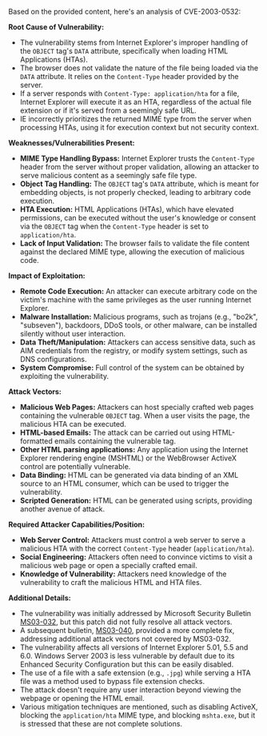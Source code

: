 Based on the provided content, here's an analysis of CVE-2003-0532:

**Root Cause of Vulnerability:**

*   The vulnerability stems from Internet Explorer's improper handling of the `OBJECT` tag's `DATA` attribute, specifically when loading HTML Applications (HTAs).
*   The browser does not validate the nature of the file being loaded via the `DATA` attribute. It relies on the `Content-Type` header provided by the server.
*   If a server responds with `Content-Type: application/hta` for a file, Internet Explorer will execute it as an HTA, regardless of the actual file extension or if it's served from a seemingly safe URL.
*   IE incorrectly prioritizes the returned MIME type from the server when processing HTAs, using it for execution context but not security context.

**Weaknesses/Vulnerabilities Present:**

*   **MIME Type Handling Bypass:** Internet Explorer trusts the `Content-Type` header from the server without proper validation, allowing an attacker to serve malicious content as a seemingly safe file type.
*   **Object Tag Handling:** The `OBJECT` tag's `DATA` attribute, which is meant for embedding objects, is not properly checked, leading to arbitrary code execution.
*   **HTA Execution:** HTML Applications (HTAs), which have elevated permissions, can be executed without the user's knowledge or consent via the `OBJECT` tag when the `Content-Type` header is set to `application/hta`.
*   **Lack of Input Validation:** The browser fails to validate the file content against the declared MIME type, allowing the execution of malicious code.

**Impact of Exploitation:**

*   **Remote Code Execution:** An attacker can execute arbitrary code on the victim's machine with the same privileges as the user running Internet Explorer.
*   **Malware Installation:** Malicious programs, such as trojans (e.g., "bo2k", "subseven"), backdoors, DDoS tools, or other malware, can be installed silently without user interaction.
*   **Data Theft/Manipulation:** Attackers can access sensitive data, such as AIM credentials from the registry, or modify system settings, such as DNS configurations.
*   **System Compromise:** Full control of the system can be obtained by exploiting the vulnerability.

**Attack Vectors:**

*   **Malicious Web Pages:** Attackers can host specially crafted web pages containing the vulnerable `OBJECT` tag. When a user visits the page, the malicious HTA can be executed.
*   **HTML-based Emails:** The attack can be carried out using HTML-formatted emails containing the vulnerable tag.
*   **Other HTML parsing applications:** Any application using the Internet Explorer rendering engine (MSHTML) or the WebBrowser ActiveX control are potentially vulnerable.
*   **Data Binding:** HTML can be generated via data binding of an XML source to an HTML consumer, which can be used to trigger the vulnerability.
*   **Scripted Generation:** HTML can be generated using scripts, providing another avenue of attack.

**Required Attacker Capabilities/Position:**

*   **Web Server Control:** Attackers must control a web server to serve a malicious HTA with the correct `Content-Type` header (`application/hta`).
*   **Social Engineering:** Attackers often need to convince victims to visit a malicious web page or open a specially crafted email.
*   **Knowledge of Vulnerability:** Attackers need knowledge of the vulnerability to craft the malicious HTML and HTA files.

**Additional Details:**

*   The vulnerability was initially addressed by Microsoft Security Bulletin [MS03-032](http://www.microsoft.com/technet/security/bulletin/MS03-032.asp), but this patch did not fully resolve all attack vectors.
*   A subsequent bulletin, [MS03-040](http://www.microsoft.com/technet/security/bulletin/MS03-040.asp), provided a more complete fix, addressing additional attack vectors not covered by MS03-032.
*   The vulnerability affects all versions of Internet Explorer 5.01, 5.5 and 6.0. Windows Server 2003 is less vulnerable by default due to its Enhanced Security Configuration but this can be easily disabled.
*   The use of a file with a safe extension (e.g., `.jpg`) while serving a HTA file was a method used to bypass file extension checks.
*   The attack doesn't require any user interaction beyond viewing the webpage or opening the HTML email.
*   Various mitigation techniques are mentioned, such as disabling ActiveX, blocking the `application/hta` MIME type, and blocking `mshta.exe`, but it is stressed that these are not complete solutions.